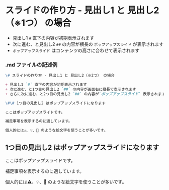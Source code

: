 # スライドの作り方 - 見出し1 と 見出し2（※1つ） の場合

+ 見出し1 `#` 直下の内容が初期表示されます
+ 次に進む、と見出し2 `##` の内容が横長の `ポップアップスライド` が表示されます
+ `ポップアップスライド`  はコンテンツの高さに合わせて表示されます

### .md ファイルの記述例

```md
\# スライドの作り方 - 見出し1 と 見出し2（※2つ） の場合

+ 見出し1 `#` 直下の内容が初期表示されます
+ 次に進む、と1つ目の見出し2 `##` の内容が画面右に縦長で表示されます
+ さらに次に進む、と2つ目の見出し2 `##` の内容が`ポップアップスライド` 表示されます

\#\# 1つ目の見出し2 はポップアップスライドになります

ここはポップアップスライドです。

補足事項を表示するのに適しています。

個人的には⚠️、💡、💬 のような絵文字を使うことが多いです。
```

## 1つ目の見出し2 はポップアップスライドになります

ここはポップアップスライドです。

補足事項を表示するのに適しています。

個人的には⚠️、💡、💬 のような絵文字を使うことが多いです。
